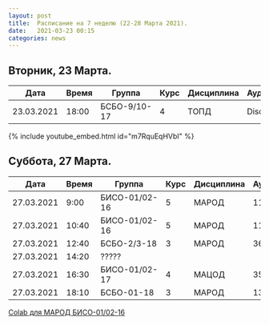 ```yaml
---
layout: post
title:  Расписание на 7 неделю (22-28 Марта 2021).
date:   2021-03-23 00:15
categories: news
---
```


## Вторник, 23 Марта.

| Дата          | Время   | Группа        | Курс | Дисциплина  | Аудитория |
| ------------- | ------- | ------------- | ---- | ----------- | --------- |
|23.03.2021     | 18:00   |БСБО-9/10-17   |4     |ТОПД         |Discord    |

{% include youtube_embed.html id="m7RquEqHVbI" %}


## Суббота, 27 Марта.

| Дата          | Время   | Группа        | Курс | Дисциплина  | Аудитория |
| ------------- | ------- | ------------- | ---- | ----------- | --------- |
|27.03.2021     | 9:00    |БИСО-01/02-16  |5     |МАРОД        |113/358    |
|27.03.2021     |10:40    |БИСО-01/02-16  |5     |МАРОД        |113/358    |
|27.03.2021     |12:40    |БСБО-2/3-18    |3     |МАРОД        |369        |
|27.03.2021     |14:20    | ?????         |      |             |           |
|27.03.2021     |16:30    |БИСО-01/02-17  |4     |МАЦОД        |358        |
|27.03.2021     |18:10    |БСБО-01-18     |3     |МАРОД        |130        |

[Colab для МАРОД БИСО-01/02-16](https://colab.research.google.com/drive/1oBLLdPCDt1ImBk7sZnAYuI0-Zvm7Z6iT?usp=sharing)
